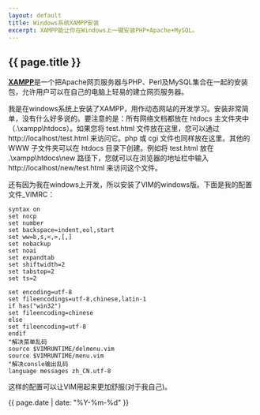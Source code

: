 ```yaml
---
layout: default
title: Windows系统XAMPP安装
excerpt: XAMPP能让你在Windows上一键安装PHP+Apache+MySQL。
---
```

{{ page.title }}
----------------

[**XAMPP**](http://www.apachefriends.org/zh_cn/xampp-windows.html)是一个把Apache网页服务器与PHP、Perl及MySQL集合在一起的安装包，允许用户可以在自己的电脑上轻易的建立网页服务器。

我是在windows系统上安装了XAMPP，用作动态网站的开发学习。安装非常简单，没有什么好多说的。要注意的是：所有网络文档都放在 htdocs 主文件夹中（.\xampp\htdocs）。如果您将 test.html 文件放在这里，您可以通过 http://localhost/test.html 来访问它。php 或 cgi 文件也同样放在这里。其他的 WWW 子文件夹可以在 htdocs 目录下创建。例如将 test.html 放在 .\xampp\htdocs\new 路径下，您就可以在浏览器的地址栏中输入 http://localhost/new/test.html 来访问这个文件。

还有因为我在windows上开发，所以安装了VIM的windows版。下面是我的配置文件_VIMRC：

```
syntax on
set nocp
set number
set backspace=indent,eol,start
set ww=b,s,<,>,[,]
set nobackup
set noai
set expandtab
set shiftwidth=2
set tabstop=2
set ts=2

set encoding=utf-8
set fileencodings=utf-8,chinese,latin-1
if has("win32")
set fileencoding=chinese
else
set fileencoding=utf-8
endif
"解决菜单乱码
source $VIMRUNTIME/delmenu.vim
source $VIMRUNTIME/menu.vim
"解决consle输出乱码
language messages zh_CN.utf-8
```

这样的配置可以让VIM用起来更加舒服(对于我自己)。

{{ page.date | date: "%Y-%m-%d" }}
